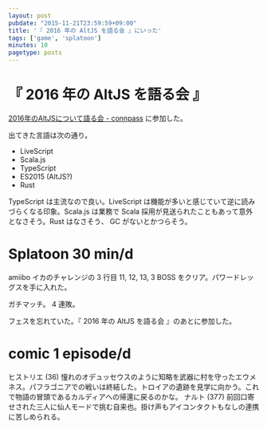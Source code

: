```yaml
---
layout: post
pubdate: "2015-11-21T23:59:59+09:00"
title: '『 2016 年の AltJS を語る会 』にいった'
tags: ['game', 'splatoon']
minutes: 10
pagetype: posts
---
```

# 『 2016 年の AltJS を語る会 』

[2016年のAltJSについて語る会 - connpass](http://kfug.connpass.com/event/21062/) に参加した。

出てきた言語は次の通り。

- LiveScript
- Scala.js
- TypeScript
- ES2015 (AltJS?)
- Rust

TypeScript は主流なので良い。LiveScript は機能が多いと感じていて逆に読みづらくなる印象。Scala.js は業務で Scala 採用が見送られたこともあって意外となさそう。Rust はなさそう、 GC がないとかつらそう。

# Splatoon 30 min/d

amiibo イカのチャレンジの 3 行目 11, 12, 13, 3 BOSS をクリア。パワードレッグスを手に入れた。

ガチマッチ。 4 連敗。

フェスを忘れていた。『 2016 年の AltJS を語る会 』のあとに参加した。

# comic 1 episode/d

ヒストリエ (36) 憧れのオデュッセウスのように知略を武器に村を守ったエウメネス。パフラゴニアでの戦いは終結した。トロイアの遺跡を見学に向かう。これで物語の冒頭であるカルディアへの帰還に戻るのかな。
ナルト (377) 前回口寄せされた三人に仙人モードで挑む自来也。掛け声もアイコンタクトもなしの連携に苦しめられる。
